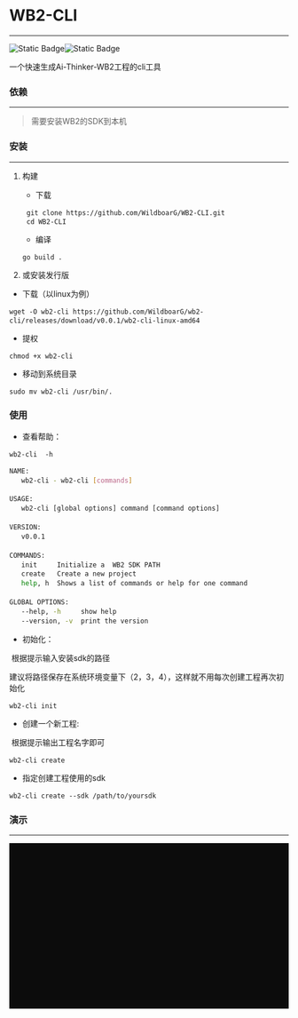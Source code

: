 # WB2-CLI

---



![Static Badge](https://img.shields.io/badge/Ai_Thinker-WB2-red)![Static Badge](https://img.shields.io/badge/WB2-CLI-blue)

一个快速生成Ai-Thinker-WB2工程的cli工具



### 依赖

---

> 需要安装WB2的SDK到本机



### 安装

---

1. 构建

   - 下载

   ```shell
    git clone https://github.com/WildboarG/WB2-CLI.git
    cd WB2-CLI
   ```

   - 编译

   ```
   go build .
   ```

2.  或安装发行版

   - 下载（以linux为例）

   ```shell
   wget -O wb2-cli https://github.com/WildboarG/wb2-cli/releases/download/v0.0.1/wb2-cli-linux-amd64
   ```
   
   - 提权
   
   ```shell
   chmod +x wb2-cli
   ```
   
   - 移动到系统目录
   
   ```shell
   sudo mv wb2-cli /usr/bin/.
   ```
   
   
   
   

### 使用


- 查看帮助：

```SHELL
wb2-cli  -h
```

```sh
NAME:
   wb2-cli - wb2-cli [commands]

USAGE:
   wb2-cli [global options] command [command options]

VERSION:
   v0.0.1

COMMANDS:
   init     Initialize a  WB2 SDK PATH
   create   Create a new project
   help, h  Shows a list of commands or help for one command

GLOBAL OPTIONS:
   --help, -h     show help
   --version, -v  print the version
```



- 初始化：

​	根据提示输入安装sdk的路径

​	建议将路径保存在系统环境变量下（2，3，4），这样就不用每次创建工程再次初始化

```shell
wb2-cli init
```



- 创建一个新工程:

​		根据提示输出工程名字即可

```shell
wb2-cli create
```



- 指定创建工程使用的sdk

```shell
wb2-cli create --sdk /path/to/yoursdk
```

### 演示
---
![](img/show.svg)

